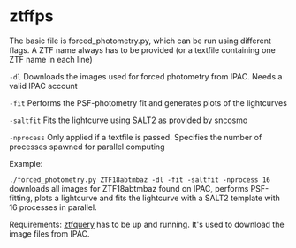 # ztffps

The basic file is forced_photometry.py, which can be run using different flags. A ZTF name always has to be provided (or a textfile containing one ZTF name in each line)

`-dl`       Downloads the images used for forced photometry from IPAC. Needs a valid IPAC account

`-fit`      Performs the PSF-photometry fit and generates plots of the lightcurves

`-saltfit`  Fits the lightcurve using SALT2 as provided by sncosmo

`-nprocess`  Only applied if a textfile is passed. Specifies the number of processes spawned for parallel computing

Example:

`./forced_photometry.py ZTF18abtmbaz -dl -fit -saltfit -nprocess 16` downloads all images for ZTF18abtmbaz found on IPAC, performs PSF-fitting, plots a lightcurve and fits the lightcurve with a SALT2 template with 16 processes in parallel.

Requirements:
[ztfquery](https://github.com/mickaelrigault/ztfquery) has to be up and running. It's used to download the image files from IPAC. 

